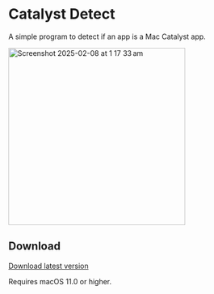 # Catalyst Detect
A simple program to detect if an app is a Mac Catalyst app.

<img width="350" alt="Screenshot 2025-02-08 at 1 17 33 am" src="https://github.com/user-attachments/assets/9f4d3029-b5b7-46d6-bf97-b883bc2778bd" />

## Download

[Download latest version](https://github.com/infinitepower18/CatalystDetect/releases/latest)

Requires macOS 11.0 or higher.
